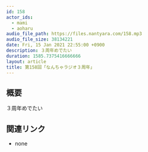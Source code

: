 ```yaml
---
id: 158
actor_ids:
  - mami
  - aoharu
audio_file_path: https://files.nantyara.com/158.mp3
audio_file_size: 38134221
date: Fri, 15 Jan 2021 22:55:00 +0900
description: ３周年めでたい
duration: 1585.7375416666666
layout: article
title: 第158回「なんちゃラジオ３周年」
---
```

## 概要

３周年めでたい

## 関連リンク

* none
